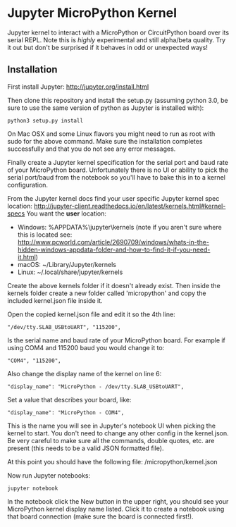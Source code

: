 # Jupyter MicroPython Kernel

Jupyter kernel to interact with a MicroPython or CircuitPython board over its serial REPL.  Note this is _highly_ experimental and still alpha/beta quality.  Try it out but don't be surprised if it behaves in odd or unexpected ways!

## Installation

First install Jupyter: http://jupyter.org/install.html

Then clone this repository and install the setup.py (assuming python 3.0, be
sure to use the same version of python as Jupyter is installed with):

    python3 setup.py install

On Mac OSX and some Linux flavors you might need to run as root with sudo for
the above command.  Make sure the installation completes successfully and that
you do not see any error messages.

Finally create a Jupyter kernel specification for the serial port and baud rate
of your MicroPython board.  Unfortunately there is no UI or ability to pick the
serial port/baud from the notebook so you'll have to bake this in to a kernel
configuration.

From the Jupyter kernel docs find your user specific Jupyter kernel spec location: http://jupyter-client.readthedocs.io/en/latest/kernels.html#kernel-specs  You want the **user** location:

*   Windows: %APPDATA%\jupyter\kernels (note if you aren't sure where this is located see: http://www.pcworld.com/article/2690709/windows/whats-in-the-hidden-windows-appdata-folder-and-how-to-find-it-if-you-need-it.html)
*   macOS: ~/Library/Jupyter/kernels
*   Linux: ~/.local/share/jupyter/kernels

Create the above kernels folder if it doesn't already exist. Then inside the
kernels folder create a new folder called 'micropython' and copy the included
kernel.json file inside it.

Open the copied kernel.json file and edit it so the 4th line:

    "/dev/tty.SLAB_USBtoUART", "115200",

Is the serial name and baud rate of your MicroPython board.  For example if using COM4 and 115200 baud you would change it to:

    "COM4", "115200",

Also change the display name of the kernel on line 6:

    "display_name": "MicroPython - /dev/tty.SLAB_USBtoUART",

Set a value that describes your board, like:

    "display_name": "MicroPython - COM4",

This is the name you will see in Jupyter's notebook UI when picking the kernel
to start.  You don't need to change any other config in the kernel.json.  Be
very careful to make sure all the commands, double quotes, etc. are present
(this needs to be a valid JSON formatted file).

At this point you should have the following file: <Jupyter kernel spec location>/micropython/kernel.json

Now run Jupyter notebooks:

    jupyter notebook

In the notebook click the New button in the upper right, you should see your
MicroPython kernel display name listed.  Click it to create a notebook using
that board connection (make sure the board is connected first!).

